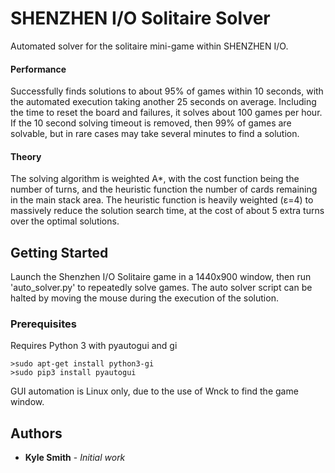 # SHENZHEN I/O Solitaire Solver

Automated solver for the solitaire mini-game within SHENZHEN I/O.

#### Performance

Successfully finds solutions to about 95% of games within 10 seconds, with the automated execution taking another 25 seconds on average. Including the time to reset the board and failures, it solves about 100 games per hour. If the 10 second solving timeout is removed, then 99% of games are solvable, but in rare cases may take several minutes to find a solution.

#### Theory
The solving algorithm is weighted A*, with the cost function being the number of turns, and the heuristic function the number of cards remaining in the main stack area. The heuristic function is heavily weighted (ε=4) to massively reduce the solution search time, at the cost of about 5 extra turns over the optimal solutions.

## Getting Started

Launch the Shenzhen I/O Solitaire game in a 1440x900 window, then run 'auto_solver.py' to repeatedly solve games.
The auto solver script can be halted by moving the mouse during the execution of the solution.

### Prerequisites

Requires Python 3 with pyautogui and gi

```
>sudo apt-get install python3-gi
>sudo pip3 install pyautogui
```

GUI automation is Linux only, due to the use of Wnck to find the game window.

## Authors

* **Kyle Smith** - *Initial work*

